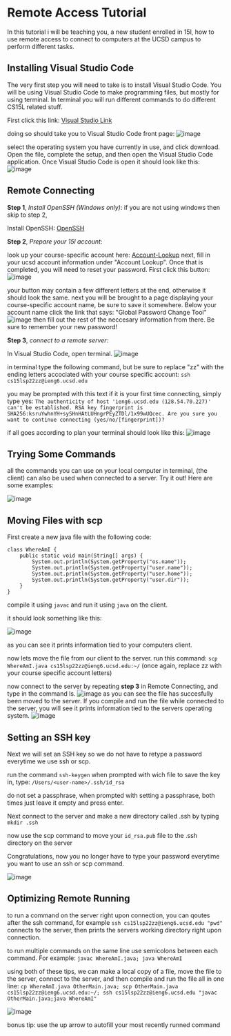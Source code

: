 # Remote Access Tutorial
In this tutorial i will be teaching you, a new student enrolled in 15l, how to use remote access to connect to computers at the UCSD campus to perform different tasks.

## Installing Visual Studio Code

The very first step you will need to take is to install Visual Studio Code. You will be using Visual Studio Code to make programming files, but mostly for using terminal. In terminal you will run different commands to do different CS15L related stuff.

First click this link: [Visual Studio Link](https://code.visualstudio.com/) 

doing so should take you to Visual Studio Code front page: 
![image](https://user-images.githubusercontent.com/97646229/162661223-7ae49684-4c01-4da3-8554-e67acfa13b56.png)

select the operating system you have currently in use, and click download.
Open the file, complete the setup, and then open the Visual Studio Code application.
Once Visual Studio Code is open it should look like this:
![image](https://user-images.githubusercontent.com/97646229/162661768-42e0ec20-355b-4b9e-84ec-29f1fe50bdc2.png)

## Remote Connecting

**Step 1**, *Install OpenSSH (Windows only)*: if you are not using windows then skip to step 2,

Install OpenSSH: [OpenSSH](https://docs.microsoft.com/en-us/windows-server/administration/openssh/openssh_install_firstuse) 

**Step 2**, *Prepare your 15l account*:

look up your course-specific account here: [Account-Lookup](https://sdacs.ucsd.edu/~icc/index.php)
next, fill in your ucsd account information under "Account Lookup".
Once that is completed, you will need to reset your password.
First click this button:
![image](https://user-images.githubusercontent.com/97646229/162663520-8475f428-a48f-4317-b511-831914f8cb1c.png)

your button may contain a few different letters at the end, otherwise it should look the same.
next you will be brought to a page displaying your course-specific account name, be sure to save it somewhere.
Below your account name click the link that says: "Global Password Change Tool"
![image](https://user-images.githubusercontent.com/97646229/162663788-4b6a5131-c9a1-4150-afee-c8fca90db3c3.png)
then fill out the rest of the neccesary information from there. Be sure to remember your new password!

**Step 3**, *connect to a remote server*:

In Visual Studio Code, open terminal.
![image](https://user-images.githubusercontent.com/97646229/162664341-5b356855-66fc-414a-b8d0-5c1f79ee51a5.png)

in terminal type the following command, but be sure to replace "zz" with the ending letters accociated with your course specific account:
`ssh cs15lsp22zz@ieng6.ucsd.edu`

you may be prompted with this text if it is your first time connecting, simply type yes:
`The authenticity of host 'ieng6.ucsd.edu (128.54.70.227)' can't
be established.
RSA key fingerprint is
SHA256:ksruYwhnYH+sySHnHAtLUHngrPEyZTDl/1x99wUQcec.
Are you sure you want to continue connecting
(yes/no/[fingerprint])?`

if all goes according to plan your terminal should look like this:
![image](https://user-images.githubusercontent.com/97646229/162664832-90eeb66b-3a6c-4c5a-abc5-22c5847a4a2a.png)

## Trying Some Commands

all the commands you can use on your local computer in terminal, (the client) can also be used when connected to a server. Try it out!
Here are some examples:

![image](https://user-images.githubusercontent.com/97646229/162666877-3c9acdb2-be5f-47b0-8665-8aeb72930dba.png)

## Moving Files with scp

First create a new java file with the following code:

```
class WhereAmI {
    public static void main(String[] args) {
        System.out.println(System.getProperty("os.name"));
        System.out.println(System.getProperty("user.name"));
        System.out.println(System.getProperty("user.home"));
        System.out.println(System.getProperty("user.dir"));
    }
}
```

compile it using `javac` and run it using `java` on the client.

it should look something like this:

![image](https://user-images.githubusercontent.com/97646229/162668190-1bad1e04-2fe5-4f96-bab1-7d6f1495388d.png)

as you can see it prints information tied to your computers client.

now lets move the file from our client to the server. run this command: 
`scp WhereAmI.java cs15lsp22zz@ieng6.ucsd.edu:~/` (once again, replace zz with your course specific account letters)

now connect to the server by repeating **step 3** in Remote Connecting, and type in the command ls.
![image](https://user-images.githubusercontent.com/97646229/162669022-119eca79-e6b6-4739-ad16-243369fc3acf.png)
as you can see the file has succesfully been moved to the server. If you compile and run the file while connected to the server, you will see it prints information tied to the servers operating system.
![image](https://user-images.githubusercontent.com/97646229/162669199-d45fdfef-8864-4e3f-a574-5e6a7ce5cf55.png)

## Setting an SSH key

Next we will set an SSH key so we do not have to retype a password everytime we use ssh or scp.

run the command `ssh-keygen`
when prompted with wich file to save the key in, type: `/Users/<user-name>/.ssh/id_rsa`

do not set a passphrase, when prompted with setting a passphrase, both times just leave it empty and press enter.

Next connect to the server and make a new directory called .ssh by typing `mkdir .ssh`

now use the scp command to move your `id_rsa.pub` file to the .ssh directory on the server

Congratulations, now you no longer have to type your password everytime you want to use an ssh or scp command.
	
![image](https://user-images.githubusercontent.com/97646229/162673603-c7d51ab9-96a7-4888-baf6-6d1f27341b70.png)


## Optimizing Remote Running

to run a command on the server right upon connection, you can qoutes after the ssh command, for example `ssh cs15lsp22zz@ieng6.ucsd.edu "pwd"` connects to the server, then prints the servers working directory right upon connection.

to run multiple commands on the same line use semicolons between each command. For example: `javac WhereAmI.java; java WhereAmI`

using both of these tips, we can make a local copy of a file, move the file to the server, connect to the server, and then compile and run the file all in one line: 
`cp WhereAmI.java OtherMain.java; scp OtherMain.java cs15lsp22zz@ieng6.ucsd.edu:~/; ssh cs15lsp22zz@ieng6.ucsd.edu "javac OtherMain.java;java WhereAmI"`

![image](https://user-images.githubusercontent.com/97646229/162678921-a31f7560-16c9-49cc-99cc-cbf882a1475c.png)

bonus tip: use the up arrow to autofill your most recently runned command

















